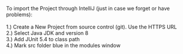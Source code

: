 To import the Project through IntelliJ (just in case we forget or have problems): <br>
<br>
1.) Create a New Project from source control (git). Use the HTTPS URL <br>
2.) Select Java JDK and version 8<br>
3.) Add JUnit 5.4 to class path<br>
4.) Mark src folder blue in the modules window<br>
